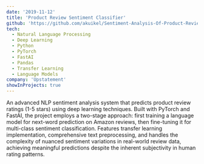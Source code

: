 ```yaml
---
date: '2019-11-12'
title: 'Product Review Sentiment Classifier'
github: 'https://github.com/akuikel/Sentiment-Analysis-Of-Product-Reviews'
tech:
  - Natural Language Processing
  - Deep Learning
  - Python
  - PyTorch
  - FastAI
  - Pandas
  - Transfer Learning
  - Language Models
company: 'Upstatement'
showInProjects: true
---
```


An advanced NLP sentiment analysis system that predicts product review ratings (1-5 stars) using deep learning techniques. Built with PyTorch and FastAI, the project employs a two-stage approach: first training a language model for next-word prediction on Amazon reviews, then fine-tuning it for multi-class sentiment classification. Features transfer learning implementation, comprehensive text preprocessing, and handles the complexity of nuanced sentiment variations in real-world review data, achieving meaningful predictions despite the inherent subjectivity in human rating patterns.
